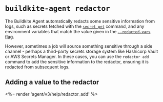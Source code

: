 # `buildkite-agent redactor`

The Buildkite Agent automatically redacts some sensitive information from logs, such as secrets fetched with the [`secret get`](/docs/agent/v3/cli-secret) command, and any environment variables that match the value given in the [`--redacted-vars` flag](/docs/agent/v3/cli-start#redacted-vars).

However, sometimes a job will source something sensitive through a side channel - perhaps a third-party secrets storage system like Hashicorp Vault or AWS Secrets Manager. In these cases, you can use the `redactor add` command to add the sensitive information to the redactor, ensuring it is redacted from subsequent logs.

## Adding a value to the redactor

<%= render 'agent/v3/help/redactor_add' %>
